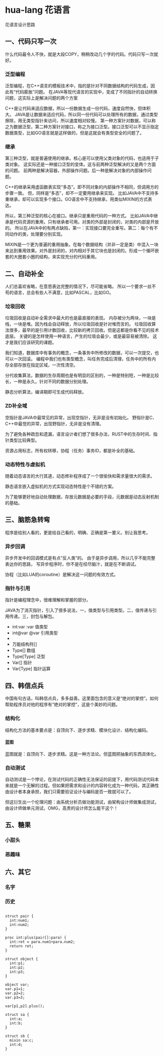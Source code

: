 # hua-lang 花语言

花语言设计思路

## 一、代码只写一次

什么代码最令人不快，就是大段COPY，稍稍改动几个字的代码。代码只写一次就好。

### 泛型编程
泛型编程，在C++语言的模板技术中，指的是针对不同数据结构的代码生成，因此有“代码膨胀”问题。
在JAVA等现代语言的实现中，变成了不同指针的自动转换问题，这实际上是解决问题的两个方案

C++是让代码来适应数据，所以一份数据生成一份代码，速度自然快，但体积大。
JAVA是让数据来适应代码，所以同一份代码可以处理所有的数据，通过类型擦除，用无类型指针来访问，所以速度相对较慢。
第一种方案针对数据，可以称之为数据泛型，第二种方案针对接口，称之为接口泛型。接口泛型可以不显示指定数据类型，比如GO语言就是这样做的，但是这就会有类型安全的问题了。

### 继承
第三种泛型，就是普遍使用的继承。核心是可以使用父类对象的代码，也适用于子类对象。
这实际还是一种接口泛型的变体。这与前两种泛型解决的又是两个方面的问题。
前两种是解决容器，外部操作问题。后一种是解决对象的内部操作问题。

C++的继承采用虚函数表实现“多态”。即不同对象的内部操作不相同，但调用方的步骤一致。
但，同样是“多态”，却不一定要用继承来实现。
比如JAVA中不支持多重继承，却可以实现多个接口。GO语言中不支持继承，用类似MIXIN的方式表达。

所以，第三种泛型的核心在接口。继承只是重用代码的一种方式。
比如JAVA中继承是代码资源的重用，只有继承者可用。对类的外部是封闭的，对类的内部是开放的。
所以在JAVA中的有两点缺陷，第一：实现接口要完全重写。第二：每个有不同动作的类，处理要分别实现。

MIXIN是一个更为普遍的重用抽象。在每个数据结构（并非一定是类）中混入一块来达到重用效果。对外是封闭的，对内相对于其它块也是封闭的。形成一个循环嵌套的大圈套小圈的结构，来实现充分的代码重用。

## 二、自动补全

人们总喜欢省略，在意思表达完整的情况下，尽可能省略。
所以一个要求一丝不苟的语言，总会有些人不满意，比如PASCAL，比如GO。

### 垃圾回收
垃圾回收是自动补全需求中最大的也是最直接的表现。
内存被分为两块，一块是栈，一块是堆。因为栈会自动释放，所以垃圾回收是针对堆而言的。
垃圾回收算法很多，最早的是引用计数回收，比较新的拷贝回收。但是这都是你看不见的技术底层。
关键的是怎样使用一种语言，产生的垃圾会最少，或是最容易被清除。
这才是我们应该研究的课题。

我们知道，数据库中有事务的概念，一条事务中所修改的数据，可以一次提交，也可以一次回滚。
编程中我们也有类型概念，叫任务完成后清理，任务中的所有内存全部存放在指定区域，一次性清空。

分代收集算法，数据的生存周期也是有明显的区别的，一种是特别短，一种是比较长，一种是永久。针对不同的数据分别处理。

静态分析算法，编译期即可生成代码释放。

### ZD补全域

空指针是JAVA中最常见的异常，出现空指针，无非是没有初始化。
野指针是C、C++中最觉的异常，出现野指针，无非是没有清理。

为了避免各种疏忽和遗漏，语言设计者们想了很多办法，RUST中的生存时间、指针类型比较典型。

资源占用标志，所有权转移，协程（任务）事务ID，都是补全的基础。


### 动态特性与虚拟机

随着动态语言的大行其道，动态修补程序成了一个很愉快和需求量很大的需求。

静态语言嵌入虚拟机的方式实现动态特性是个不错的方案。

为了能够更好地自动处理数据，存放元数据是必要的手段，元数据是动态反射机制的基础。


## 三、脑筋急转弯

程序是给别人看的，更是给自己看的，明确、正确是第一要义。别让我思考。

### 异步回调
异步开发中的回调模式是有点“反人类”的。
由于是异步调用，所以几乎不能完整表达你的思路，
写异步程序时，你不是在绞尽脑汁，就是在不断调试。

协程（比如LUA的coroutine）是解决这一问题的有效方式。

### 指针与引用

指针是编程理念中，很难理解和掌握的部分。

JAVA为了消灭指针，引入了很多说法，一，值类型与引用类型。二，值传递与引用传递。三，封包与解包。

* int:var :var 值类型
* int@var @var 引用类型
* 
* 万能结构符[]
* Type[] 数组
* Type[Type] 泛型
* Var[] 指针
* Var[Type] 指针运算


## 四、韩信点兵

中国有句古话，叫韩信点兵，多多益善。这里面包含的意义是“绝对的掌控”。如何帮助程序员对他的程序有“绝对的掌控”，这是个美妙的问题。

### 结构化

结构化方法的基本要点是：自顶向下、逐步求精、模块化设计、结构化编码。

#### 蓝图

蓝图就是：自顶向下、逐步求精。这是一种方法论。但蓝图把抽象的东西具体化。

### 自动测试

自动测试是一个悖论，在测试代码的正确性无法保证的前提下，用代码测试代码本来就是一个无解的过程。但如果把需求和设计的内容转化成为一种代码，其正确性由设计者本身承担，我们只需要验证设计与编码是否一致就可以了。

但这衍生出一个伦理问题：由系统分析员做功能测试，由架构设计师做集成测试，由设计师做单元测试，OMG，高贵的设计师怎么能干这个！

## 五、糖果

### 小甜头


### 恶趣味


## 六、其它

### 名字

### 历史


```

struct pair {
  int:num1;
  int:num2;
}

proc int:plus(pair[]:para) {
  int:ret = para.num1+para.num2;
  return ret;
}

struct object {
  int:p1;
  int:p2;
  int:p3;
}

object var;
var.p1=1;
var.p2=2;
var.p3=3;

var[p1,p2].plus();

```


```
struct sa {
  int:a;
  int:b;
}

struct sb {
  mixin sa:c;
  int:d;
}

```
